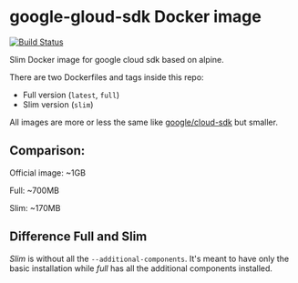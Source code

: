 # google-gloud-sdk Docker image
[![Build Status](https://travis-ci.org/sbani/docker-google-gloud-sdk-alpine.svg?branch=master)](https://travis-ci.org/sbani/docker-google-gloud-sdk-alpine)

Slim Docker image for google cloud sdk based on alpine.

There are two Dockerfiles and tags inside this repo:

- Full version (`latest`, `full`)
- Slim version (`slim`)

All images are more or less the same like [google/cloud-sdk](https://hub.docker.com/r/google/cloud-sdk/) but smaller.

## Comparison:

Official image: ~1GB

Full: ~700MB

Slim: ~170MB

## Difference Full and Slim

*Slim* is without all the `--additional-components`. It's meant to have only the basic installation while *full* has all the additional components installed.
